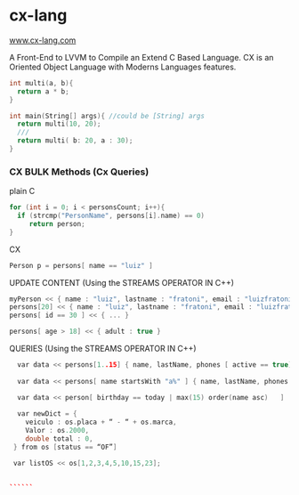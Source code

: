 # cx-lang
www.cx-lang.com

A Front-End to LVVM to Compile an Extend C Based Language.
CX is an Oriented Object Language with Moderns Languages features.


``` c
int multi(a, b){
  return a * b;
}

int main(String[] args){ //could be [String] args
  return multi(10, 20);
  ///
  return multi( b: 20, a : 30);
}
```

### CX BULK Methods (Cx Queries)
plain C
```c
for (int i = 0; i < personsCount; i++){
  if (strcmp("PersonName", persons[i].name) == 0)
     return person;
}

```

CX
````c
Person p = persons[ name == "luiz" ]
````


UPDATE CONTENT (Using the STREAMS OPERATOR IN C++)
````c++
myPerson << { name : "luiz", lastname : "fratoni", email : "luizfratoni@gmail.com" }
persons[20] << { name : "luiz", lastname : "fratoni", email : "luizfratoni@gmail.com" }
persons[ id == 30 ] << { ... }

persons[ age > 18] << { adult : true }
````


QUERIES (Using the STREAMS OPERATOR IN C++)
```````c++
  var data << persons[1..15] { name, lastName, phones [ active == true] { phoneNumber, prefix } }
  
  var data << persons[ name startsWith "a%" ] { name, lastName, phones [ active == true] { phoneNumber, prefix } }

  var data << person[ birthday == today | max(15) order(name asc)   ] 
  
  var newDict = { 
    veiculo : os.placa + “ - “ + os.marca,
    Valor : os.2000,
    double total : 0, 
 } from os [status == “OF”]

 var listOS << os[1,2,3,4,5,10,15,23];
   

``````
